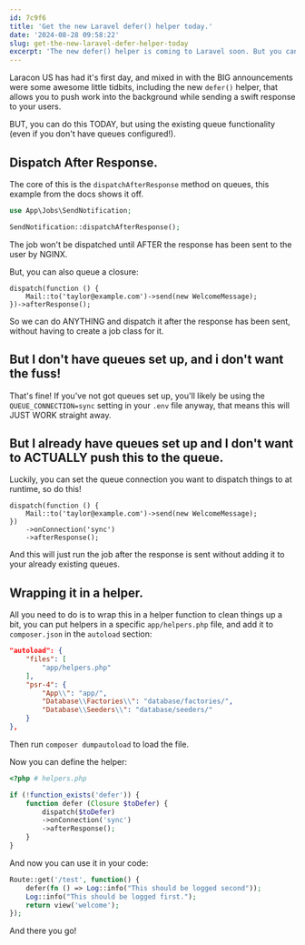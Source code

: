 ```yaml
---
id: 7c9f6
title: 'Get the new Laravel defer() helper today.'
date: '2024-08-28 09:58:22'
slug: get-the-new-laravel-defer-helper-today
excerpt: 'The new defer() helper is coming to Laravel soon. But you can get it today by writing this little helper function yourself.'
---
```


Laracon US has had it's first day, and mixed in with the BIG announcements were some awesome little tidbits, including the new `defer()` helper, that allows you to push work into the background while sending a swift response to your users.

BUT, you can do this TODAY, but using the existing queue functionality (even if you don't have queues configured!).

## Dispatch After Response.

The core of this is the `dispatchAfterResponse` method on queues, this example from the docs shows it off.

```php
use App\Jobs\SendNotification;

SendNotification::dispatchAfterResponse();
```

The job won't be dispatched until AFTER the response has been sent to the user by NGINX.

But, you can also queue a closure:

```
dispatch(function () {
    Mail::to('taylor@example.com')->send(new WelcomeMessage);
})->afterResponse();
```

So we can do ANYTHING and dispatch it after the response has been sent, without having to create a job class for it.

## But I don't have queues set up, and i don't want the fuss!

That's fine! If you've not got queues set up, you'll likely be using the `QUEUE_CONNECTION=sync` setting in your `.env` file anyway, that means this will JUST WORK straight away.

## But I already have queues set up and I don't want to ACTUALLY push this to the queue.

Luckily, you can set the queue connection you want to dispatch things to at runtime, so do this!

```
dispatch(function () {
    Mail::to('taylor@example.com')->send(new WelcomeMessage);
})
    ->onConnection('sync')
    ->afterResponse();
```

And this will just run the job after the response is sent without adding it to your already existing queues.

## Wrapping it in a helper.

All you need to do is to wrap this in a helper function to clean things up a bit, you can put helpers in a specific `app/helpers.php` file, and add it to `composer.json` in the `autoload` section:

```json
"autoload": {
    "files": [
        "app/helpers.php"
    ],
    "psr-4": {
        "App\\": "app/",
        "Database\\Factories\\": "database/factories/",
        "Database\\Seeders\\": "database/seeders/"
    }
},
```

Then run `composer dumpautoload` to load the file.

Now you can define the helper:

```php
<?php # helpers.php

if (!function_exists('defer')) {
    function defer (Closure $toDefer) {
        dispatch($toDefer)
        ->onConnection('sync')
        ->afterResponse();
    }
}
```

And now you can use it in your code:

```php
Route::get('/test', function() {
    defer(fn () => Log::info("This should be logged second"));
    Log::info("This should be logged first.");
    return view('welcome');
});
```

And there you go!

